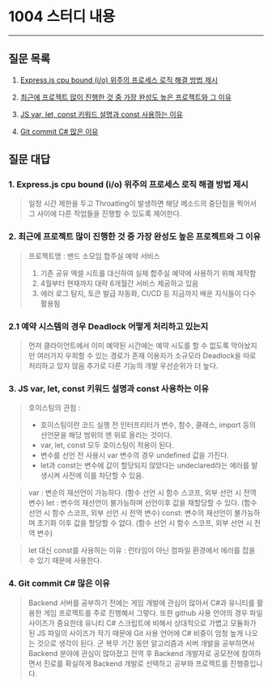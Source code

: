 # 1004 스터디 내용

---

## 질문 목록

1. [Express.js cpu bound (i/o) 위주의 프로세스 로직 해결 방법 제시](#1.-Express.js-cpu-bound-(i/o)-위주의-프로세스-로직-해결-방법-제시)

2. [최근에 프로젝트 많이 진행한 것 중 가장 완성도 높은 프로젝트와 그 이유](#2.-최근에-프로젝트-많이-진행한-것-중-가장-완성도-높은-프로젝트와-그-이유)

3. [JS var, let, const 키워드 설명과 const 사용하는 이유](#3.JS-var,-let,-const-키워드-설명과-const-사용하는-이유)

4. [Git commit C# 많은 이유](#4.-Git-commit-C#-많은-이유)



## 질문 대답

### 1. Express.js cpu bound (i/o) 위주의 프로세스 로직 해결 방법 제시

> 일정 시간 제한을 두고 Throatling이 발생하면 해당 메소드의 중단점을 찍어서 그 사이에 다른 작업들을 진행할 수 있도록 제어한다.

### 2. 최근에 프로젝트 많이 진행한 것 중 가장 완성도 높은 프로젝트와 그 이유

> 프로젝트명 : 밴드 소모임 합주실 예약 서비스
> 1. 기존 공유 엑셀 시트를 대신하여 실제 합주실 예약에 사용하기 위해 제작함
> 2. 4월부터 현재까지 대략 6개월간 서비스 제공하고 있음
> 3. 에러 로그 탐지, 토큰 발급 자동화, CI/CD 등 지금까지 배운 지식들이 다수 활용됨

### 2.1 예약 시스템의 경우 Deadlock 어떻게 처리하고 있는지

> 먼저 클라이언트에서 이미 예약된 시간에는 예약 시도를 할 수 없도록 막아놨지만 여러가지 우회할 수 있는 경로가 존재
> 이용자가 소규모라 Deadlock을 따로 처리하고 있지 않음
> 추가로 다른 기능의 개발 우선순위가 더 높다.

### 3. JS var, let, const 키워드 설명과 const 사용하는 이유

> 호이스팅의 관점 :
> - 호이스팅이란 코드 실행 전  인터프리터가 변수, 함수, 클래스, import 등의 선언문을 해당 범위의 맨 위로 올리는 것이다.
> - var, let, const 모두 호이스팅이 적용이 된다.
> - 변수를 선언 전 사용시 var 변수의 경우 undefined 값을 가진다.
> - let과 const는 변수에 값이 할당되지 않았다는 undeclared라는 에러를 발생시켜 사전에 이를 차단할 수 있음.

> var : 변순의 재선언이 가능하다. (함수 선언 시 함수 스코프, 외부 선언 시 전역 변수)
> let : 변수의 재선언이 불가능하며 선언이후 값을 재할당할 수 있다. (함수 선언 시 함수 스코프, 외부 선언 시 전역 변수)
> const: 변수의 재선언이 불가능하며 초기화 이후 값을 할당할 수 없다. (함수 선언 시 함수 스코프, 외부 선언 시 전역 변수)

> let 대신 const를 사용하는 이유 : 런타임이 아닌 컴파일 환경에서 에러를 잡을 수 있기 때문에 사용한다.

### 4. Git commit C# 많은 이유

> Backend 서버를 공부하기 전에는 게임 개발에 관심이 많아서 C#과 유니티를 활용한 게임 프로젝트를 주로 진행해서 그렇다.
> 또한 github 사용 언어의 경우 파일 사이즈가 중요한데 유니티 C# 스크립트에 비해서 상대적으로 가볍고 모듈화가 된 JS 파일의 사이즈가 작기 때문에
> Git 사용 언어에 C# 비중이 엄청 높게 나오는 것으로 생각이 된다.
> 군 복무 기간 동안 알고리즘과 서버 개발을 공부하면서 Backend 분야에 관심이 많아졌고 전역 후 Backend 개발자로 공모전에 참여하면서
> 진로를 확실하게 Backend 개발로 선택하고 공부와 프로젝트를 진행중입니다.
